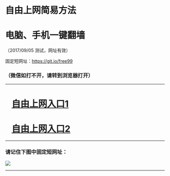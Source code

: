 ﻿# 自由上网简易方法

# 电脑、手机一键翻墙

（2017/09/05 测试，网址有效）

固定短网址：https://git.io/free99

### （微信如打不开，请转到浏览器打开）


***





# &nbsp;&nbsp; <a href="http://ft156443385.fwq-tz1001.xyz/fwqtz01.html?t=090500114258 " target="_blank">自由上网入口1</a>
# &nbsp;&nbsp; <a href="http://ft1671319072.fwq-tz1002.xyz/fwqtz02.html?t=090500122003 " target="_blank">自由上网入口2</a>
***

### 请记住下图中固定短网址：

<img src="https://s3-us-west-2.amazonaws.com/fwq-1001/yjfq-20170905okok.png" /> 


***

